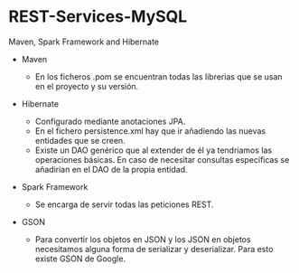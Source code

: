 # REST-Services-MySQL
Maven, Spark Framework and Hibernate

* Maven
	- En los ficheros .pom se encuentran todas las librerias que se usan en el proyecto y su versión.

* Hibernate
	- Configurado mediante anotaciones JPA.
	- En el fichero persistence.xml hay que ir añadiendo las nuevas entidades que se creen.
	- Existe un DAO genérico que al extender de él ya tendríamos las operaciones básicas. En caso de necesitar consultas específicas se añadirian en el DAO de la propia entidad.

* Spark Framework
	- Se encarga de servir todas las peticiones REST. 

* GSON
	- Para convertir los objetos en JSON y los JSON en objetos necesitamos alguna forma de serializar y deserializar. Para esto existe GSON de Google.
